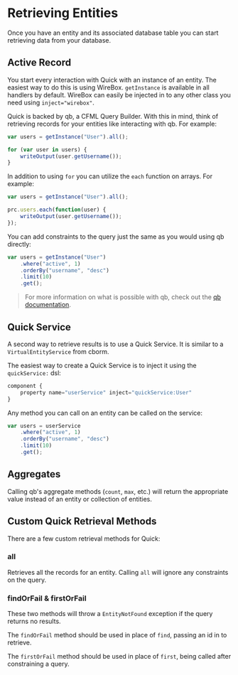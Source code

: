# Retrieving Entities

Once you have an entity and its associated database table you can start retrieving data from your database.

## Active Record

You start every interaction with Quick with an instance of an entity. The easiest way to do this is using WireBox. `getInstance` is available in all handlers by default. WireBox can easily be injected in to any other class you need using `inject="wirebox"`.

Quick is backed by qb, a CFML Query Builder. With this in mind, think of retrieving records for your entities like interacting with qb. For example:

```javascript
var users = getInstance("User").all();

for (var user in users) {
    writeOutput(user.getUsername());
}
```

In addition to using `for` you can utilize the `each` function on arrays. For example:

```javascript
var users = getInstance("User").all();

prc.users.each(function(user) {
    writeOutput(user.getUsername());
});
```

You can add constraints to the query just the same as you would using qb directly:

```javascript
var users = getInstance("User")
    .where("active", 1)
    .orderBy("username", "desc")
    .limit(10)
    .get();
```

> For more information on what is possible with qb, check out the [qb documentation](https://qb.ortusbooks.com).

## Quick Service

A second way to retrieve results is to use a Quick Service. It is similar to a `VirtualEntityService` from cborm.

The easiest way to create a Quick Service is to inject it using the `quickService:` dsl:

```javascript
component {
    property name="userService" inject="quickService:User"
}
```

Any method you can call on an entity can be called on the service:

```javascript
var users = userService
    .where("active", 1)
    .orderBy("username", "desc")
    .limit(10)
    .get();
```

## Aggregates

Calling qb's aggregate methods \(`count`, `max`, etc.\) will return the appropriate value instead of an entity or collection of entities.

## Custom Quick Retrieval Methods

There are a few custom retrieval methods for Quick:

### all

Retrieves all the records for an entity. Calling `all` will ignore any constraints on the query.

### findOrFail & firstOrFail

These two methods will throw a `EntityNotFound` exception if the query returns no results.

The `findOrFail` method should be used in place of `find`, passing an id in to retrieve.

The `firstOrFail` method should be used in place of `first`, being called after constraining a query.

